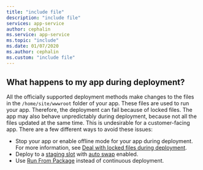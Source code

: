 ```yaml
---
title: "include file"
description: "include file"
services: app-service
author: cephalin
ms.service: app-service
ms.topic: "include"
ms.date: 01/07/2020
ms.author: cephalin
ms.custom: "include file"
---
```


## What happens to my app during deployment?

All the officially supported deployment methods make changes to the files in the `/home/site/wwwroot` folder of your app. These files are used to run your app. Therefore, the deployment can fail because of locked files. The app may also behave unpredictably during deployment, because not all the files updated at the same time. This is undesirable for a customer-facing app. There are a few different ways to avoid these issues:

- Stop your app or enable offline mode for your app during deployment. For more information, see [Deal with locked files during deployment](https://github.com/projectkudu/kudu/wiki/Dealing-with-locked-files-during-deployment).
- Deploy to a [staging slot](../articles/app-service/deploy-staging-slots.md) with [auto swap](../articles/app-service/deploy-staging-slots.md#configure-auto-swap) enabled. 
- Use [Run From Package](https://github.com/Azure/app-service-announcements/issues/84) instead of continuous deployment.
